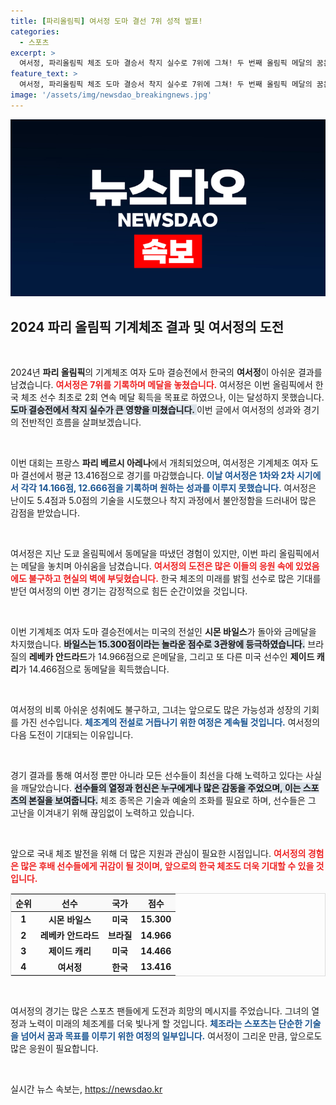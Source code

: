```yaml
---
title: [파리올림픽] 여서정 도마 결선 7위 성적 발표!
categories:
  - 스포츠
excerpt: >
  여서정, 파리올림픽 체조 도마 결승서 착지 실수로 7위에 그쳐! 두 번째 올림픽 메달의 꿈은 안타깝게도 무산됐다. 전설 바일스는 3관왕에 올라 눈부신 활약을 이어갔다. 클릭하고 자세한 내용을 확인하세요!
feature_text: >
  여서정, 파리올림픽 체조 도마 결승서 착지 실수로 7위에 그쳐! 두 번째 올림픽 메달의 꿈은 안타깝게도 무산됐다. 전설 바일스는 3관왕에 올라 눈부신 활약을 이어갔다. 클릭하고 자세한 내용을 확인하세요!
image: '/assets/img/newsdao_breakingnews.jpg'
---
```


<p><img src="/assets/img/newsdao_breakingnews.jpg" alt="ranknews 속보" /></p>

<h2 data-ke-size="size26">2024 파리 올림픽 기계체조 결과 및 여서정의 도전</h2>

<p data-ke-size="size16">&nbsp;</p>

<p>2024년 <b>파리 올림픽</b>의 기계체조 여자 도마 결승전에서 한국의 <b>여서정</b>이 아쉬운 결과를 남겼습니다. <b><span style="color: #ee2323;">여서정은 7위를 기록하며 메달을 놓쳤습니다.</span></b> 여서정은 이번 올림픽에서 한국 체조 선수 최초로 2회 연속 메달 획득을 목표로 하였으나, 이는 달성하지 못했습니다. <b><span style="background-color: #21538527;">도마 결승전에서 착지 실수가 큰 영향을 미쳤습니다. </span></b> 이번 글에서 여서정의 성과와 경기의 전반적인 흐름을 살펴보겠습니다.</p>

<p data-ke-size="size16">&nbsp;</p>

<p>이번 대회는 프랑스 <b>파리 베르시 아레나</b>에서 개최되었으며, 여서정은 기계체조 여자 도마 결선에서 평균 13.416점으로 경기를 마감했습니다. <b><span style="color: #1a5490;">이날 여서정은 1차와 2차 시기에서 각각 14.166점, 12.666점을 기록하며 원하는 성과를 이루지 못했습니다.</span></b> 여서정은 난이도 5.4점과 5.0점의 기술을 시도했으나 착지 과정에서 불안정함을 드러내어 많은 감점을 받았습니다.</p>

<p data-ke-size="size16">&nbsp;</p>

<p>여서정은 지난 도쿄 올림픽에서 동메달을 따냈던 경험이 있지만, 이번 파리 올림픽에서는 메달을 놓치며 아쉬움을 남겼습니다. <b><span style="color: #ee2323;">여서정의 도전은 많은 이들의 응원 속에 있었음에도 불구하고 현실의 벽에 부딪혔습니다.</span></b> 한국 체조의 미래를 밝힐 선수로 많은 기대를 받던 여서정의 이번 경기는 감정적으로 힘든 순간이었을 것입니다.</p>

<p data-ke-size="size16">&nbsp;</p>

<p>이번 기계체조 여자 도마 결승전에서는 미국의 전설인 <b>시몬 바일스</b>가 돌아와 금메달을 차지했습니다. <b><span style="background-color: #21538527;">바일스는 15.300점이라는 놀라운 점수로 3관왕에 등극하였습니다.</span></b> 브라질의 <b>레베카 안드라드</b>가 14.966점으로 은메달을, 그리고 또 다른 미국 선수인 <b>제이드 캐리</b>가 14.466점으로 동메달을 획득했습니다.</p>

<p data-ke-size="size16">&nbsp;</p>

<p>여서정의 비록 아쉬운 성취에도 불구하고, 그녀는 앞으로도 많은 가능성과 성장의 기회를 가진 선수입니다. <b><span style="color: #1a5490;">체조계의 전설로 거듭나기 위한 여정은 계속될 것입니다.</span></b> 여서정의 다음 도전이 기대되는 이유입니다.</p>

<p data-ke-size="size16">&nbsp;</p>

<p>경기 결과를 통해 여서정 뿐만 아니라 모든 선수들이 최선을 다해 노력하고 있다는 사실을 깨달았습니다. <b><span style="background-color: #21538527;">선수들의 열정과 헌신은 누구에게나 많은 감동을 주었으며, 이는 스포츠의 본질을 보여줍니다.</span></b> 체조 종목은 기술과 예술의 조화를 필요로 하며, 선수들은 그 고난을 이겨내기 위해 끊임없이 노력하고 있습니다.</p>

<p data-ke-size="size16">&nbsp;</p>

<p>앞으로 국내 체조 발전을 위해 더 많은 지원과 관심이 필요한 시점입니다. <b><span style="color: #ee2323;">여서정의 경험은 많은 후배 선수들에게 귀감이 될 것이며, 앞으로의 한국 체조도 더욱 기대할 수 있을 것입니다.</span></b> </p>

<table style="width: 100%; border: 1px solid #dddddd;">
  <thead>
    <tr>
      <th style="text-align: center; background-color: #f9f9f9;"><b>순위</b></th>
      <th style="text-align: center; background-color: #f9f9f9;"><b>선수</b></th>
      <th style="text-align: center; background-color: #f9f9f9;"><b>국가</b></th>
      <th style="text-align: center; background-color: #f9f9f9;"><b>점수</b></th>
    </tr>
  </thead>
  <tbody>
    <tr>
      <td style="text-align: center; height: 17px;"><b>1</b></td>
      <td style="text-align: center; height: 17px;"><b>시몬 바일스</b></td>
      <td style="text-align: center; height: 17px;"><b>미국</b></td>
      <td style="text-align: center; height: 17px;"><b>15.300</b></td>
    </tr>
    <tr>
      <td style="text-align: center; height: 17px;"><b>2</b></td>
      <td style="text-align: center; height: 17px;"><b>레베카 안드라드</b></td>
      <td style="text-align: center; height: 17px;"><b>브라질</b></td>
      <td style="text-align: center; height: 17px;"><b>14.966</b></td>
    </tr>
    <tr>
      <td style="text-align: center; height: 17px;"><b>3</b></td>
      <td style="text-align: center; height: 17px;"><b>제이드 캐리</b></td>
      <td style="text-align: center; height: 17px;"><b>미국</b></td>
      <td style="text-align: center; height: 17px;"><b>14.466</b></td>
    </tr>
    <tr>
      <td style="text-align: center; height: 17px;"><b>4</b></td>
      <td style="text-align: center; height: 17px;"><b>여서정</b></td>
      <td style="text-align: center; height: 17px;"><b>한국</b></td>
      <td style="text-align: center; height: 17px;"><b>13.416</b></td>
    </tr>
  </tbody>
</table>

<p data-ke-size="size16">&nbsp;</p>

<p>여서정의 경기는 많은 스포츠 팬들에게 도전과 희망의 메시지를 주었습니다. 그녀의 열정과 노력이 미래의 체조계를 더욱 빛나게 할 것입니다. <b><span style="color: #1a5490;">체조라는 스포츠는 단순한 기술을 넘어서 꿈과 목표를 이루기 위한 여정의 일부입니다.</span></b> 여서정이 그리운 만큼, 앞으로도 많은 응원이 필요합니다.</p>

<p data-ke-size="size16">&nbsp;</p>
실시간 뉴스 속보는, <a href="https://newsdao.kr" rel="dofollow">https://newsdao.kr</a>


